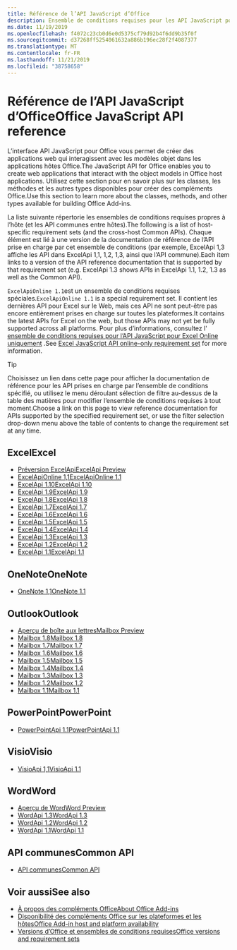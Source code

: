 ```yaml
---
title: Référence de l’API JavaScript d’Office
description: Ensemble de conditions requises pour les API JavaScript pour Office par hôte
ms.date: 11/19/2019
ms.openlocfilehash: f4072c23cb0d6e0d5375cf79d92b4f6dd9b35f0f
ms.sourcegitcommit: d37268ff5254061632a886b196ec28f2f4087377
ms.translationtype: MT
ms.contentlocale: fr-FR
ms.lasthandoff: 11/21/2019
ms.locfileid: "38758658"
---
```

# <a name="office-javascript-api-reference"></a><span data-ttu-id="4b35f-103">Référence de l’API JavaScript d’Office</span><span class="sxs-lookup"><span data-stu-id="4b35f-103">Office JavaScript API reference</span></span>

<span data-ttu-id="4b35f-104">L’interface API JavaScript pour Office vous permet de créer des applications web qui interagissent avec les modèles objet dans les applications hôtes Office.</span><span class="sxs-lookup"><span data-stu-id="4b35f-104">The JavaScript API for Office enables you to create web applications that interact with the object models in Office host applications.</span></span> <span data-ttu-id="4b35f-105">Utilisez cette section pour en savoir plus sur les classes, les méthodes et les autres types disponibles pour créer des compléments Office.</span><span class="sxs-lookup"><span data-stu-id="4b35f-105">Use this section to learn more about the classes, methods, and other types available for building Office Add-ins.</span></span>

<span data-ttu-id="4b35f-106">La liste suivante répertorie les ensembles de conditions requises propres à l’hôte (et les API communes entre hôtes).</span><span class="sxs-lookup"><span data-stu-id="4b35f-106">The following is a list of host-specific requirement sets (and the cross-host Common APIs).</span></span> <span data-ttu-id="4b35f-107">Chaque élément est lié à une version de la documentation de référence de l’API prise en charge par cet ensemble de conditions (par exemple, ExcelApi 1,3 affiche les API dans ExcelApi 1,1, 1,2, 1,3, ainsi que l’API commune).</span><span class="sxs-lookup"><span data-stu-id="4b35f-107">Each item links to a version of the API reference documentation that is supported by that requirement set (e.g. ExcelApi 1.3 shows APIs in ExcelApi 1.1, 1.2, 1.3 as well as the Common API).</span></span>

<span data-ttu-id="4b35f-108">`ExcelApiOnline 1.1`est un ensemble de conditions requises spéciales.</span><span class="sxs-lookup"><span data-stu-id="4b35f-108">`ExcelApiOnline 1.1` is a special requirement set.</span></span> <span data-ttu-id="4b35f-109">Il contient les dernières API pour Excel sur le Web, mais ces API ne sont peut-être pas encore entièrement prises en charge sur toutes les plateformes.</span><span class="sxs-lookup"><span data-stu-id="4b35f-109">It contains the latest APIs for Excel on the web, but those APIs may not yet be fully supported across all platforms.</span></span> <span data-ttu-id="4b35f-110">Pour plus d’informations, consultez l' [ensemble de conditions requises pour l’API JavaScript pour Excel Online uniquement](/office/dev/add-ins/reference/requirement-sets/excel-api-online-requirement-set) .</span><span class="sxs-lookup"><span data-stu-id="4b35f-110">See [Excel JavaScript API online-only requirement set](/office/dev/add-ins/reference/requirement-sets/excel-api-online-requirement-set) for more information.</span></span>

> [!TIP]
> <span data-ttu-id="4b35f-111">Choisissez un lien dans cette page pour afficher la documentation de référence pour les API prises en charge par l’ensemble de conditions spécifié, ou utilisez le menu déroulant sélection de filtre au-dessus de la table des matières pour modifier l’ensemble de conditions requises à tout moment.</span><span class="sxs-lookup"><span data-stu-id="4b35f-111">Choose a link on this page to view reference documentation for APIs supported by the specified requirement set, or use the filter selection drop-down menu above the table of contents to change the requirement set at any time.</span></span>

## <a name="excel"></a><span data-ttu-id="4b35f-112">Excel</span><span class="sxs-lookup"><span data-stu-id="4b35f-112">Excel</span></span>

- [<span data-ttu-id="4b35f-113">Préversion ExcelApi</span><span class="sxs-lookup"><span data-stu-id="4b35f-113">ExcelApi Preview</span></span>](/javascript/api/excel?view=excel-js-preview)
- [<span data-ttu-id="4b35f-114">ExcelApiOnline 1,1</span><span class="sxs-lookup"><span data-stu-id="4b35f-114">ExcelApiOnline 1.1</span></span>](/javascript/api/excel?view=excel-js-online)
- [<span data-ttu-id="4b35f-115">ExcelApi 1.10</span><span class="sxs-lookup"><span data-stu-id="4b35f-115">ExcelApi 1.10</span></span>](/javascript/api/excel?view=excel-js-1.10)
- [<span data-ttu-id="4b35f-116">ExcelApi 1.9</span><span class="sxs-lookup"><span data-stu-id="4b35f-116">ExcelApi 1.9</span></span>](/javascript/api/excel?view=excel-js-1.9)
- [<span data-ttu-id="4b35f-117">ExcelApi 1.8</span><span class="sxs-lookup"><span data-stu-id="4b35f-117">ExcelApi 1.8</span></span>](/javascript/api/excel?view=excel-js-1.8)
- [<span data-ttu-id="4b35f-118">ExcelApi 1.7</span><span class="sxs-lookup"><span data-stu-id="4b35f-118">ExcelApi 1.7</span></span>](/javascript/api/excel?view=excel-js-1.7)
- [<span data-ttu-id="4b35f-119">ExcelApi 1.6</span><span class="sxs-lookup"><span data-stu-id="4b35f-119">ExcelApi 1.6</span></span>](/javascript/api/excel?view=excel-js-1.6)
- [<span data-ttu-id="4b35f-120">ExcelApi 1.5</span><span class="sxs-lookup"><span data-stu-id="4b35f-120">ExcelApi 1.5</span></span>](/javascript/api/excel?view=excel-js-1.5)
- [<span data-ttu-id="4b35f-121">ExcelApi 1.4</span><span class="sxs-lookup"><span data-stu-id="4b35f-121">ExcelApi 1.4</span></span>](/javascript/api/excel?view=excel-js-1.4)
- [<span data-ttu-id="4b35f-122">ExcelApi 1.3</span><span class="sxs-lookup"><span data-stu-id="4b35f-122">ExcelApi 1.3</span></span>](/javascript/api/excel?view=excel-js-1.3)
- [<span data-ttu-id="4b35f-123">ExcelApi 1.2</span><span class="sxs-lookup"><span data-stu-id="4b35f-123">ExcelApi 1.2</span></span>](/javascript/api/excel?view=excel-js-1.2)
- [<span data-ttu-id="4b35f-124">ExcelApi 1.1</span><span class="sxs-lookup"><span data-stu-id="4b35f-124">ExcelApi 1.1</span></span>](/javascript/api/excel?view=excel-js-1.1)

## <a name="onenote"></a><span data-ttu-id="4b35f-125">OneNote</span><span class="sxs-lookup"><span data-stu-id="4b35f-125">OneNote</span></span>

- [<span data-ttu-id="4b35f-126">OneNote 1,1</span><span class="sxs-lookup"><span data-stu-id="4b35f-126">OneNote 1.1</span></span>](/javascript/api/onenote?view=onenote-js-1.1)

## <a name="outlook"></a><span data-ttu-id="4b35f-127">Outlook</span><span class="sxs-lookup"><span data-stu-id="4b35f-127">Outlook</span></span>

- [<span data-ttu-id="4b35f-128">Aperçu de boîte aux lettres</span><span class="sxs-lookup"><span data-stu-id="4b35f-128">Mailbox Preview</span></span>](/javascript/api/outlook?view=outlook-js-preview)
- [<span data-ttu-id="4b35f-129">Mailbox 1.8</span><span class="sxs-lookup"><span data-stu-id="4b35f-129">Mailbox 1.8</span></span>](/javascript/api/outlook?view=outlook-js-1.8)
- [<span data-ttu-id="4b35f-130">Mailbox 1.7</span><span class="sxs-lookup"><span data-stu-id="4b35f-130">Mailbox 1.7</span></span>](/javascript/api/outlook?view=outlook-js-1.7)
- [<span data-ttu-id="4b35f-131">Mailbox 1.6</span><span class="sxs-lookup"><span data-stu-id="4b35f-131">Mailbox 1.6</span></span>](/javascript/api/outlook?view=outlook-js-1.6)
- [<span data-ttu-id="4b35f-132">Mailbox 1.5</span><span class="sxs-lookup"><span data-stu-id="4b35f-132">Mailbox 1.5</span></span>](/javascript/api/outlook?view=outlook-js-1.5)
- [<span data-ttu-id="4b35f-133">Mailbox 1.4</span><span class="sxs-lookup"><span data-stu-id="4b35f-133">Mailbox 1.4</span></span>](/javascript/api/outlook?view=outlook-js-1.4)
- [<span data-ttu-id="4b35f-134">Mailbox 1.3</span><span class="sxs-lookup"><span data-stu-id="4b35f-134">Mailbox 1.3</span></span>](/javascript/api/outlook?view=outlook-js-1.3)
- [<span data-ttu-id="4b35f-135">Mailbox 1.2</span><span class="sxs-lookup"><span data-stu-id="4b35f-135">Mailbox 1.2</span></span>](/javascript/api/outlook?view=outlook-js-1.2)
- [<span data-ttu-id="4b35f-136">Mailbox 1.1</span><span class="sxs-lookup"><span data-stu-id="4b35f-136">Mailbox 1.1</span></span>](/javascript/api/outlook?view=outlook-js-1.1)

## <a name="powerpoint"></a><span data-ttu-id="4b35f-137">PowerPoint</span><span class="sxs-lookup"><span data-stu-id="4b35f-137">PowerPoint</span></span>

- [<span data-ttu-id="4b35f-138">PowerPointApi 1.1</span><span class="sxs-lookup"><span data-stu-id="4b35f-138">PowerPointApi 1.1</span></span>](/javascript/api/powerpoint?view=powerpoint-js-1.1)

## <a name="visio"></a><span data-ttu-id="4b35f-139">Visio</span><span class="sxs-lookup"><span data-stu-id="4b35f-139">Visio</span></span>

- [<span data-ttu-id="4b35f-140">VisioApi 1,1</span><span class="sxs-lookup"><span data-stu-id="4b35f-140">VisioApi 1.1</span></span>](/javascript/api/visio?view=visio-js-1.1)

## <a name="word"></a><span data-ttu-id="4b35f-141">Word</span><span class="sxs-lookup"><span data-stu-id="4b35f-141">Word</span></span>

- [<span data-ttu-id="4b35f-142">Aperçu de Word</span><span class="sxs-lookup"><span data-stu-id="4b35f-142">Word Preview</span></span>](/javascript/api/word?view=word-js-preview)
- [<span data-ttu-id="4b35f-143">WordApi 1.3</span><span class="sxs-lookup"><span data-stu-id="4b35f-143">WordApi 1.3</span></span>](/javascript/api/word?view=word-js-1.3)
- [<span data-ttu-id="4b35f-144">WordApi 1.2</span><span class="sxs-lookup"><span data-stu-id="4b35f-144">WordApi 1.2</span></span>](/javascript/api/word?view=word-js-1.2)
- [<span data-ttu-id="4b35f-145">WordApi 1.1</span><span class="sxs-lookup"><span data-stu-id="4b35f-145">WordApi 1.1</span></span>](/javascript/api/word?view=word-js-1.1)

## <a name="common-api"></a><span data-ttu-id="4b35f-146">API communes</span><span class="sxs-lookup"><span data-stu-id="4b35f-146">Common API</span></span>

- [<span data-ttu-id="4b35f-147">API communes</span><span class="sxs-lookup"><span data-stu-id="4b35f-147">Common API</span></span>](/javascript/api/office?view=common-js)

## <a name="see-also"></a><span data-ttu-id="4b35f-148">Voir aussi</span><span class="sxs-lookup"><span data-stu-id="4b35f-148">See also</span></span>

- [<span data-ttu-id="4b35f-149">À propos des compléments Office</span><span class="sxs-lookup"><span data-stu-id="4b35f-149">About Office Add-ins</span></span>](/office/dev/add-ins/overview)
- [<span data-ttu-id="4b35f-150">Disponibilité des compléments Office sur les plateformes et les hôtes</span><span class="sxs-lookup"><span data-stu-id="4b35f-150">Office Add-in host and platform availability</span></span>](/office/dev/add-ins/overview/office-add-in-availability)
- [<span data-ttu-id="4b35f-151">Versions d’Office et ensembles de conditions requises</span><span class="sxs-lookup"><span data-stu-id="4b35f-151">Office versions and requirement sets</span></span>](/office/dev/add-ins/develop/office-versions-and-requirement-sets)
